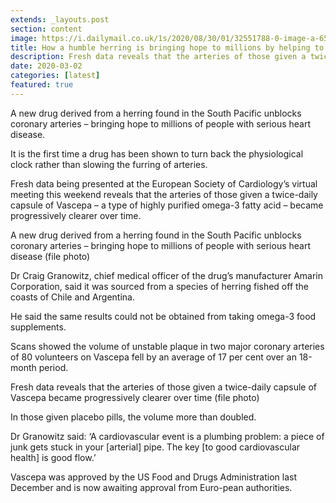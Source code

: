 ```yaml
---
extends: _layouts.post
section: content
image: https://i.dailymail.co.uk/1s/2020/08/30/01/32551788-0-image-a-65_1598747970217.jpg 
title: How a humble herring is bringing hope to millions by helping to heal hearts through a new drug 
description: Fresh data reveals that the arteries of those given a twice-daily capsule of Vascepa - a type of highly purified omega-3 fatty acid - became progressively clearer over time. 
date: 2020-03-02 
categories: [latest] 
featured: true 
--- 
```

A new drug derived from a herring found in the South Pacific unblocks coronary arteries – bringing hope to millions of people with serious heart disease.


It is the first time a drug has been shown to turn back the physiological clock rather than slowing the furring of arteries.


Fresh data being presented at the European Society of Cardiology’s virtual meeting this weekend reveals that the arteries of those given a twice-daily capsule of Vascepa – a type of highly purified omega-3 fatty acid – became progressively clearer over time.


A new drug derived from a herring found in the South Pacific unblocks coronary arteries – bringing hope to millions of people with serious heart disease (file photo)


Dr Craig Granowitz, chief medical officer of the drug’s manufacturer Amarin Corporation, said it was sourced from a species of herring fished off the coasts of Chile and Argentina. 


He said the same results could not be obtained from taking omega-3 food supplements.


Scans showed the volume of unstable plaque in two major coronary arteries of 80 volunteers on Vascepa fell by an average of 17 per cent over an 18-month period. 


Fresh data reveals that the arteries of those given a twice-daily capsule of Vascepa became progressively clearer over time (file photo)


In those given placebo pills, the volume more than doubled. 


Dr Granowitz said: ‘A cardiovascular event is a plumbing problem: a piece of junk gets stuck in your [arterial] pipe. The key [to good cardiovascular health] is good flow.’


Vascepa was approved by the US Food and Drugs Administration last December and is now awaiting approval from Euro-pean authorities.


